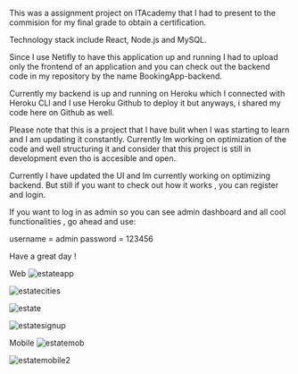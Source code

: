 This was a assignment project on ITAcademy that I had to present to the commision for my final grade to obtain a certification. 

Technology stack include React, Node.js and MySQL. 

Since I use Netifly to have this application up and running I had to upload only the frontend of an application and you can check out the backend code in my repository by the name BookingApp-backend.

Currently my backend is up and running on Heroku which I connected with Heroku CLI and I use Heroku Github to deploy it but anyways, i shared my code here on Github as well. 

Please note that this is a project that I have bulit when I was starting to learn and I am updating it constantly. Currently Im working on optimization of the code and well structuring it and consider that this project is still in development even tho is accesible and open.

Currently I have updated the UI and Im currently working on optimizing backend. But still if you want to check out how it works , you can register and login.

If you want to log in as admin so you can see admin dashboard and all cool functionalities , go ahead and use: 

username = admin
password = 123456

Have a great day !

Web
![estateapp](https://github.com/AmirCeljo/Real-estate-agency/assets/61164084/9415eb53-ad97-4716-92c9-16eb923ca26d)

![estatecities](https://github.com/AmirCeljo/Real-estate-agency/assets/61164084/c8cd2a9f-317f-4f5f-ac5a-58b2db6c1228)

![estate](https://github.com/AmirCeljo/Real-estate-agency/assets/61164084/2ab0b24b-8c65-40ae-8072-8a3fe417a8f7)

![estatesignup](https://github.com/AmirCeljo/Real-estate-agency/assets/61164084/602f05b4-7d73-48bb-80ec-62b1827063a3)

Mobile
![estatemob](https://github.com/AmirCeljo/Real-estate-agency/assets/61164084/72845ae2-dc5e-4a23-aaf0-2f32fdc5241c)


![estatemobile2](https://github.com/AmirCeljo/Real-estate-agency/assets/61164084/e23fdda7-dd83-44a3-ac90-0fc211428203)
